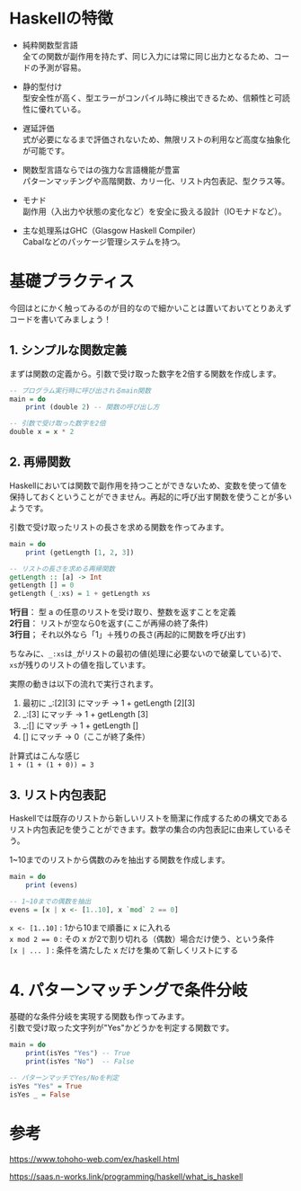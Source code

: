 # Haskellの特徴
- 純粋関数型言語<br/>
  全ての関数が副作用を持たず、同じ入力には常に同じ出力となるため、コードの予測が容易。

- 静的型付け<br/>
  型安全性が高く、型エラーがコンパイル時に検出できるため、信頼性と可読性に優れている。

- 遅延評価<br/>
  式が必要になるまで評価されないため、無限リストの利用など高度な抽象化が可能です。

- 関数型言語ならではの強力な言語機能が豊富<br/>
  パターンマッチングや高階関数、カリー化、リスト内包表記、型クラス等。

- モナド<br/>
  副作用（入出力や状態の変化など）を安全に扱える設計（IOモナドなど）。

- 主な処理系はGHC（Glasgow Haskell Compiler）<br/>
  Cabalなどのパッケージ管理システムを持つ。

# 基礎プラクティス
今回はとにかく触ってみるのが目的なので細かいことは置いておいてとりあえずコードを書いてみましょう！

## 1. シンプルな関数定義
まずは関数の定義から。引数で受け取った数字を2倍する関数を作成します。

```haskell
-- プログラム実行時に呼び出されるmain関数
main = do
    print (double 2) -- 関数の呼び出し方

-- 引数で受け取った数字を2倍
double x = x * 2
```

## 2. 再帰関数
Haskellにおいては関数で副作用を持つことができないため、変数を使って値を保持しておくということができません。再起的に呼び出す関数を使うことが多いようです。

引数で受け取ったリストの長さを求める関数を作ってみます。

```haskell
main = do
    print (getLength [1, 2, 3])

-- リストの長さを求める再帰関数
getLength :: [a] -> Int
getLength [] = 0
getLength (_:xs) = 1 + getLength xs
```

**1行目**： 型 a の任意のリストを受け取り、整数を返すことを定義<br/>
**2行目**： リストが空なら0を返す(ここが再帰の終了条件)<br/>
**3行目**； それ以外なら「1」＋残りの長さ(再起的に関数を呼び出す)<br/>

ちなみに、`_:xs`は`_`がリストの最初の値(処理に必要ないので破棄している)で、`xs`が残りのリストの値を指しています。

実際の動きは以下の流れで実行されます。<br/>
1. 最初に _:[2][3] にマッチ → 1 + getLength [2][3]
2. _:[3] にマッチ → 1 + getLength [3]
3. _:[] にマッチ → 1 + getLength []
4. [] にマッチ → 0（ここが終了条件）

計算式はこんな感じ<br/>
`1 + (1 + (1 + 0)) = 3`

## 3. リスト内包表記
Haskellでは既存のリストから新しいリストを簡潔に作成するための構文であるリスト内包表記を使うことができます。数学の集合の内包表記に由来しているそう。

1~10までのリストから偶数のみを抽出する関数を作成します。

```haskell
main = do
    print (evens)

-- 1~10までの偶数を抽出
evens = [x | x <- [1..10], x `mod` 2 == 0]
```
`x <- [1..10]` : 1から10まで順番に x に入れる<br/>
`x mod 2 == 0` : その x が2で割り切れる（偶数）場合だけ使う、という条件<br/>
`[x | ... ]` : 条件を満たした x だけを集めて新しくリストにする<br/>

# 4. パターンマッチングで条件分岐
基礎的な条件分岐を実現する関数も作ってみます。<br/>
引数で受け取った文字列が"Yes"かどうかを判定する関数です。<br/>

```haskell
main = do
    print(isYes "Yes") -- True
    print(isYes "No")  -- False

-- パターンマッチでYes/Noを判定
isYes "Yes" = True
isYes _ = False
```

# 参考
https://www.tohoho-web.com/ex/haskell.html

https://saas.n-works.link/programming/haskell/what_is_haskell


